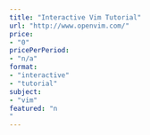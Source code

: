 ```yaml
---
title: "Interactive Vim Tutorial"
url: "http://www.openvim.com/"
price: 
- "0"
pricePerPeriod: 
- "n/a"
format: 
- "interactive"
- "tutorial"
subject: 
- "vim"
featured: "n"
---
```

